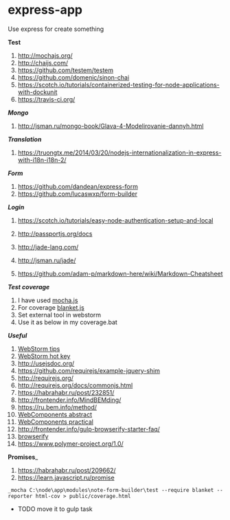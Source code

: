 # express-app
Use express for create something

__Test__

1. http://mochajs.org/
2. http://chaijs.com/
3. https://github.com/testem/testem
4. https://github.com/domenic/sinon-chai
5. https://scotch.io/tutorials/containerized-testing-for-node-applications-with-dockunit
6. https://travis-ci.org/

___Mongo___

1. http://jsman.ru/mongo-book/Glava-4-Modelirovanie-dannyh.html

___Translation___

1. https://truongtx.me/2014/03/20/nodejs-internationalization-in-express-with-i18n-i18n-2/

___Form___

1. https://github.com/dandean/express-form
2. https://github.com/lucaswxp/form-builder

___Login___

1. https://scotch.io/tutorials/easy-node-authentication-setup-and-local
2. http://passportjs.org/docs

1. http://jade-lang.com/
2. http://jsman.ru/jade/
3. https://github.com/adam-p/markdown-here/wiki/Markdown-Cheatsheet

___Test coverage___

1. I have used [mocha.js](http://mochajs.org/)
2. For coverage [blanket.js](http://blanketjs.org/)
3. Set external tool in webstorm
4. Use it as below in my coverage.bat

___Useful___

1. [WebStorm tips](https://habrahabr.ru/company/JetBrains/blog/168267/)
2. [WebStorm hot key](http://glide.name/2012/06/php-ide-phpstorm-tips-and-tricks/)
3. http://usejsdoc.org/
4. https://github.com/requirejs/example-jquery-shim
5. http://requirejs.org/
6. http://requirejs.org/docs/commonjs.html
7. https://habrahabr.ru/post/232851/
8. http://frontender.info/MindBEMding/
9. https://ru.bem.info/method/
10. [WebComponents abstract](https://habrahabr.ru/post/210130/)
11. [WebComponents practical](https://habrahabr.ru/post/210058/)
12. http://frontender.info/gulp-browserify-starter-faq/
13. [browserify](https://habrahabr.ru/post/224825/)
14. https://www.polymer-project.org/1.0/


__Promises___

1. https://habrahabr.ru/post/209662/
2. https://learn.javascript.ru/promise

```
_mocha C:\node\app\modules\note-form-builder\test --require blanket --reporter html-cov > public/coverage.html 
```

* TODO move it to gulp task
